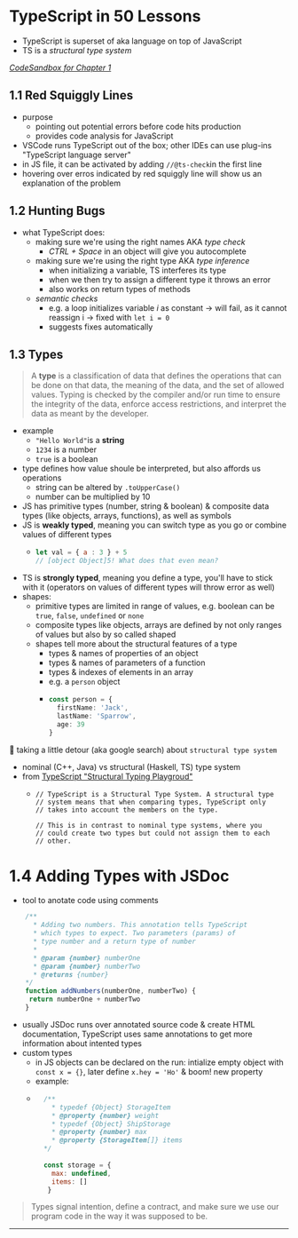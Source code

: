 # TypeScript in 50 Lessons

* TypeScript is superset of aka language on top of JavaScript
* TS is a _structural type system_

[_CodeSandbox for Chapter 1_](https://codesandbox.io/s/chapter-1-forked-4dmzqn?file=/index.js)
## 1.1 Red Squiggly Lines

* purpose
  * pointing out potential errors before code hits production
  * provides code analysis for JavaScript
* VSCode runs TypeScript out of the box; other IDEs can use plug-ins "TypeScript language server"
* in JS file, it can be activated by adding `//@ts-check`in the first line
* hovering over erros indicated by red squiggly line will show us an explanation of the problem

## 1.2 Hunting Bugs

* what TypeScript does:
  * making sure we're using the right names AKA _type check_
    * *CTRL + Space* in an object will give you autocomplete
  * making sure we're using the right type AKA _type inference_
    * when initializing a variable, TS interferes its type
    * when we then try to assign a different type it throws an error
    * also works on return types of methods
  * _semantic checks_
    * e.g. a loop initializes variable _i_ as constant -> will fail, as it cannot reassign i -> fixed with `let i = 0`
    * suggests fixes automatically

## 1.3 Types

> A **type** is a classification of data that defines the operations that can be done on that data, the meaning of the data, and the set of allowed values. Typing is checked by the compiler and/or run time to ensure the integrity of the data, enforce access restrictions, and interpret the data as meant by the developer.

* example
  * `"Hello World"`is a **string**
  * `1234` is a number
  * `true` is a boolean
* type defines how value shoule be interpreted, but also affords us operations
  * string can be altered by `.toUpperCase()`
  * number can be multiplied by 10
* JS has primitive types (number, string & boolean) & composite data types (like objects, arrays, functions), as well as symbols
* JS is **weakly typed**, meaning you can switch type as you go or combine values of different types
  * ```javascript
    let val = { a : 3 } + 5
    // [object Object]5! What does that even mean?
    ```
* TS is **strongly typed**, meaning you define a type, you'll have to stick with it (operators on values of different types will throw error as well)
* shapes:
  * primitive types are limited in range of values, e.g. boolean can be `true`, `false`, `undefined` or `none`
  * composite types like objects, arrays are defined by not only ranges of values but also by so called shaped
  * shapes tell more about the structural features of a type
    * types & names of properties of an object
    * types & names of parameters of a function
    * types & indexes of elements in an array
    * e.g. a `person` object
    * ```TypeScript
      const person = {
        firstName: 'Jack',
        lastName: 'Sparrow',
        age: 39
      }
      ```
      
🔀 taking a little detour (aka google search) about `structural type system`
* nominal (C++, Java) vs structural (Haskell, TS) type system
* from [TypeScript "Structural Typing Playgroud"](https://www.typescriptlang.org/play/typescript/language/structural-typing.ts.html)
  * ```
    // TypeScript is a Structural Type System. A structural type
    // system means that when comparing types, TypeScript only
    // takes into account the members on the type.

    // This is in contrast to nominal type systems, where you
    // could create two types but could not assign them to each
    // other.
    ```

# 1.4 Adding Types with JSDoc

* tool to anotate code using comments
```javascript
    /**
      * Adding two numbers. This annotation tells TypeScript
      * which types to expect. Two parameters (params) of
      * type number and a return type of number
      *
      * @param {number} numberOne
      * @param {number} numberTwo
      * @returns {number}
    */
    function addNumbers(numberOne, numberTwo) {
     return numberOne + numberTwo
    }
```
* usually JSDoc runs over annotated source code & create HTML documentation, TypeScript uses same annotations to get more information about intented types
* custom types
  * in JS objects can be declared on the run: intialize empty object with `const x = {}`, later define `x.hey = 'Ho'` & boom! new property
  * example:
  * ```javascript
      /**
        * typedef {Object} StorageItem
        * @property {number} weight
        * typedef {Object} ShipStorage
        * @property {number} max
        * @property {StorageItem[]} items
      */
      
      const storage = {
        max: undefined,
        items: []
       }
     ```
 > Types signal intention, define a contract, and make sure we use our program code in the way it was supposed to be.

---
